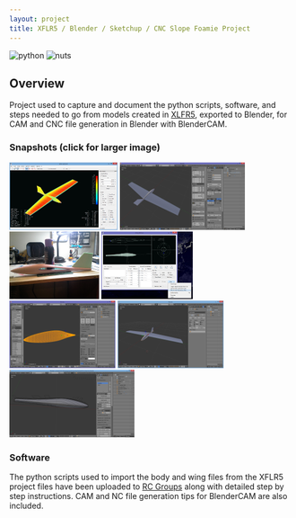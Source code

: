 ```yaml
---
layout: project
title: XFLR5 / Blender / Sketchup / CNC Slope Foamie Project
---
```

![python](https://forthebadge.com/images/badges/made-with-python.svg)
![nuts](https://forthebadge.com/images/badges/does-not-contain-treenuts.svg)
## Overview

Project used to capture and document the python scripts, software, and steps needed to go from models created in [XLFR5](http://www.xflr5.com/), exported to Blender,
for CAM and CNC file generation in Blender with BlenderCAM.

### Snapshots (click for larger image)

[![xflr5-plane](img/xflr5-plane-small.png)](https://www.rcgroups.com/forums/attachmentNew.php?attachmentid=7333827 "XFLR5 View")
[![blender-plane](img/blender-plane-small.png)](https://www.rcgroups.com/forums/attachmentNew.php?attachmentid=7333829 "Blender View")
[![foam-plane](img/foam-plane-small.png)](https://www.rcgroups.com/forums/attachmentNew.php?attachmentid=7333865 "Finished View")
[![xflr-5-body-export](img/xflr5-body-export-small.png)](https://www.rcgroups.com/forums/attachmentNew.php?attachmentid=7345776 "Body Export View")
[![blender-body-import](img/blender-body-import-small.png)](https://www.rcgroups.com/forums/attachmentNew.php?attachmentid=7345787 "Body Import View")
[![blender-full-small](img/blender-full-small.png)](https://www.rcgroups.com/forums/attachmentNew.php?attachmentid=7351523 "Body Import View")
[![blender-cam-small](img/blender-cam-small.png)](https://www.rcgroups.com/forums/attachmentNew.php?attachmentid=7361273 "Blender CAM View")



### Software
The python scripts used to import the body and wing files from the XFLR5 project files have been uploaded to
[RC Groups](https://www.rcgroups.com/forums/showthread.php?2295417-xflr5-Blender-Sketchup-CNC-Slope-Foamie-Project)
along with detailed step by step instructions.  CAM and NC file generation tips for BlenderCAM are also included.

